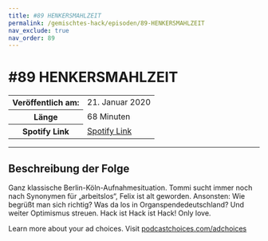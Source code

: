 ```yaml
---
title: #89 HENKERSMAHLZEIT
permalink: /gemischtes-hack/episoden/89-HENKERSMAHLZEIT
nav_exclude: true
nav_order: 89
---
```


# #89 HENKERSMAHLZEIT
<table class="resp-table dcf-table dcf-table-responsive dcf-table-bordered dcf-table-striped dcf-w-100%">
                    <tbody>
                        <tr>
                            <th scope="row">Veröffentlich am:</th>
                            <td data-label="Veröffentlich am:">21. Januar 2020</td>
                        </tr>
                        <tr>
                            <th scope="row">Länge </th>
                            <td data-label="Länge ">68 Minuten</td>
                        </tr><tr>
                                <th scope="row">Spotify Link</th>
                                <td data-label="Spotify Link"><a href="https://open.spotify.com/episode/4v2BQKgCgSimekHrjSs4au">Spotify Link</a></td>
                            </tr></tbody>
                </table>

***

## Beschreibung der Folge

<div>
<p>Ganz klassische Berlin-Köln-Aufnahmesituation. Tommi sucht immer noch nach Synonymen für „arbeitslos“, Felix ist alt geworden. Ansonsten: Wie begrüßt man sich richtig? Was da los in Organspendedeutschland? Und weiter Optimismus streuen. Hack ist Hack ist Hack! Only love.</p><p> </p><p>Learn more about your ad choices. Visit <a href="https://podcastchoices.com/adchoices">podcastchoices.com/adchoices</a></p>  
</div>

